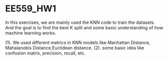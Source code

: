 # EE559_HW1

In this exercises, we are mainly used the KNN code to train the datasets. And the goal is to find the best K split and some basic understanding of how machine learning works.

(1). We used different metrics in KNN models like Manhattan Distance, Mahalanobis Distance,Euclidean distance. 
(2). some basic idea like confusion matrix, precision, recall, etc. 
